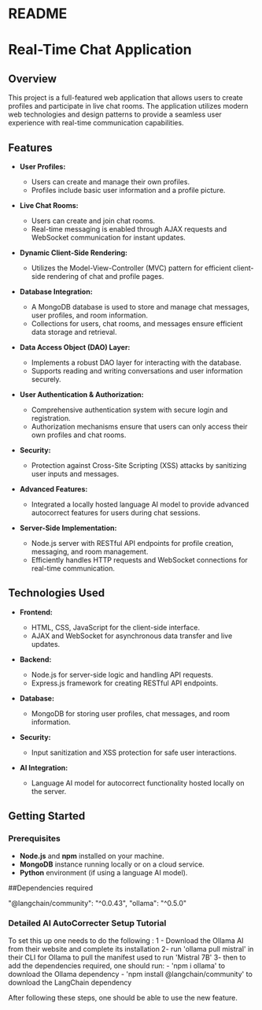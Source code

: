 # README 
# Real-Time Chat Application

## Overview
This project is a full-featured web application that allows users to create profiles and participate in live chat rooms. The application utilizes modern web technologies and design patterns to provide a seamless user experience with real-time communication capabilities.

## Features

- **User Profiles:**
  - Users can create and manage their own profiles.
  - Profiles include basic user information and a profile picture.

- **Live Chat Rooms:**
  - Users can create and join chat rooms.
  - Real-time messaging is enabled through AJAX requests and WebSocket communication for instant updates.

- **Dynamic Client-Side Rendering:**
  - Utilizes the Model-View-Controller (MVC) pattern for efficient client-side rendering of chat and profile pages.

- **Database Integration:**
  - A MongoDB database is used to store and manage chat messages, user profiles, and room information.
  - Collections for users, chat rooms, and messages ensure efficient data storage and retrieval.

- **Data Access Object (DAO) Layer:**
  - Implements a robust DAO layer for interacting with the database.
  - Supports reading and writing conversations and user information securely.

- **User Authentication & Authorization:**
  - Comprehensive authentication system with secure login and registration.
  - Authorization mechanisms ensure that users can only access their own profiles and chat rooms.

- **Security:**
  - Protection against Cross-Site Scripting (XSS) attacks by sanitizing user inputs and messages.

- **Advanced Features:**
  - Integrated a locally hosted language AI model to provide advanced autocorrect features for users during chat sessions.

- **Server-Side Implementation:**
  - Node.js server with RESTful API endpoints for profile creation, messaging, and room management.
  - Efficiently handles HTTP requests and WebSocket connections for real-time communication.

## Technologies Used

- **Frontend:**
  - HTML, CSS, JavaScript for the client-side interface.
  - AJAX and WebSocket for asynchronous data transfer and live updates.

- **Backend:**
  - Node.js for server-side logic and handling API requests.
  - Express.js framework for creating RESTful API endpoints.

- **Database:**
  - MongoDB for storing user profiles, chat messages, and room information.

- **Security:**
  - Input sanitization and XSS protection for safe user interactions.

- **AI Integration:**
  - Language AI model for autocorrect functionality hosted locally on the server.

## Getting Started

### Prerequisites
- **Node.js** and **npm** installed on your machine.
- **MongoDB** instance running locally or on a cloud service.
- **Python** environment (if using a language AI model).


##Dependencies required

"@langchain/community": "^0.0.43",
     	"ollama": "^0.5.0"

### Detailed AI AutoCorrecter Setup Tutorial 
To set this up one needs to do the following :
1 - Download the Ollama AI from their website and complete its installation
2- run 'ollama pull mistral' in their CLI for Ollama to pull the manifest used to run 'Mistral 7B'
3-  then to add the dependencies required, one should run:
		- 'npm i ollama' to download the Ollama dependency
		- 'npm install @langchain/community' to download the LangChain dependency

After following these steps, one should be able to use the new feature.
